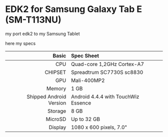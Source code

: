 # EDK2 for Samsung Galaxy Tab E (SM-T113NU)
my port edk2 to my Samsung Tablet

here my specs

Basic   | Spec Sheet
-------:|:-------------------------
CPU     | Quad-core 1,2GHz Cortex-A7
CHIPSET | Spreadtrum SC7730S sc8830
GPU     | Mali-400MP2
Memory  | 1 GB
Shipped Android Version | Android 4.4.4 with TouchWiz Essence
Storage | 8 GB
MicroSD | Up to 32 GB
Display | 1080 x 600 pixels, 7.0"
